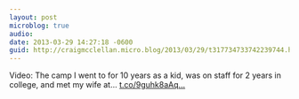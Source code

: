 ```yaml
---
layout: post
microblog: true
audio: 
date: 2013-03-29 14:27:18 -0600
guid: http://craigmcclellan.micro.blog/2013/03/29/t317734733742239744.html
---
```

Video: The camp I went to for 10 years as a kid, was on staff for 2 years in college, and met my wife at... [t.co/9guhk8aAq...](http://t.co/9guhk8aAqY)
